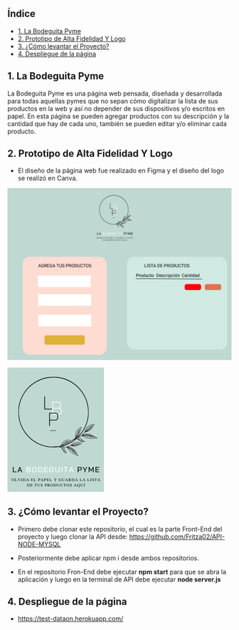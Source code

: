 ## Índice

* [1. La Bodeguita Pyme ](#1-La-Bodeguita-Pyme )
* [2. Prototipo de Alta Fidelidad Y Logo](#2-Prototipo-de-Alta-Fidelidad-Y-Logo)
* [3. ¿Cómo levantar el Proyecto?](#3-¿Cómo-levantar-el-Proyecto?)
* [4. Despliegue de la página](#4-Despliegue-de-la-página)

## 1. La Bodeguita Pyme 

La Bodeguita Pyme es una página web pensada, diseñada y desarrollada para todas aquellas pymes que no sepan cómo digitalizar la lista de sus productos en la web y así no depender de sus dispositivos y/o escritos en papel. En esta página se pueden agregar productos con su descripción y la cantidad que hay de cada uno, también se pueden editar y/o eliminar cada producto. 

## 2. Prototipo de Alta Fidelidad Y Logo

* El diseño de la página web fue realizado en Figma y el diseño del logo se realizó en Canva.

![foto1](https://github.com/Fritza02/Bodega-App/blob/master/src/img/imgReadme/figma.png?raw=true)

![foto2](https://github.com/Fritza02/Bodega-App/blob/master/src/img/imgReadme/L.png?raw=true)
## 3. ¿Cómo levantar el Proyecto?

* Primero debe clonar este repositorio, el cual es la parte Front-End del proyecto y luego clonar la API desde: https://github.com/Fritza02/API-NODE-MYSQL

* Posteriormente debe aplicar npm i desde ambos repositorios.

* En el repositorio Fron-End debe ejecutar **npm start** para que se abra la aplicación y luego en la terminal de API debe ejecutar **node server.js**

## 4. Despliegue de la página

* https://test-dataon.herokuapp.com/
